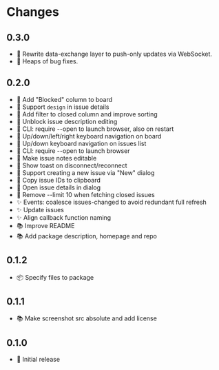 # Changes

## 0.3.0

- 🍏 Rewrite data-exchange layer to push-only updates via WebSocket.
- 🐛 Heaps of bug fixes.

## 0.2.0

- 🍏 Add "Blocked" column to board
- 🍏 Support `design` in issue details
- 🍏 Add filter to closed column and improve sorting
- 🍏 Unblock issue description editing
- 🍏 CLI: require --open to launch browser, also on restart
- 🍏 Up/down/left/right keyboard navigation on board
- 🍏 Up/down keyboard navigation on issues list
- 🍏 CLI: require --open to launch browser
- 🍏 Make issue notes editable
- 🍏 Show toast on disconnect/reconnect
- 🍏 Support creating a new issue via "New" dialog
- 🍏 Copy issue IDs to clipboard
- 🍏 Open issue details in dialog
- 🐛 Remove --limit 10 when fetching closed issues
- ✨ Events: coalesce issues-changed to avoid redundant full refresh
- ✨ Update issues
- ✨ Align callback function naming
- 📚 Improve README
- 📚 Add package description, homepage and repo

## 0.1.2

- 📦 Specify files to package

## 0.1.1

- 📚 Make screenshot src absolute and add license

## 0.1.0

- 🥇 Initial release
